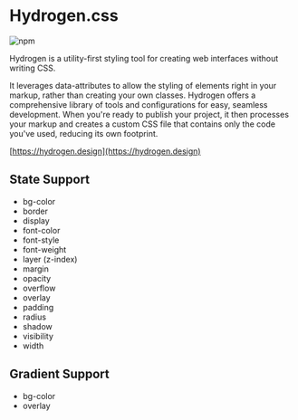 # Hydrogen.css

<img alt="npm" src="https://img.shields.io/npm/v/@hydrogen-design-system/hydrogen.css?color=%239d5cff&label=latest">

Hydrogen is a utility-first styling tool for creating web interfaces without writing CSS.

It leverages data-attributes to allow the styling of elements right in your markup, rather than creating your own classes. Hydrogen offers a comprehensive library of tools and configurations for easy, seamless development. When you're ready to publish your project, it then processes your markup and creates a custom CSS file that contains only the code you've used, reducing its own footprint.

[https://hydrogen.design](https://hydrogen.design)

## State Support

- bg-color
- border
- display
- font-color
- font-style
- font-weight
- layer (z-index)
- margin
- opacity
- overflow
- overlay
- padding
- radius
- shadow
- visibility
- width

## Gradient Support

- bg-color
- overlay
